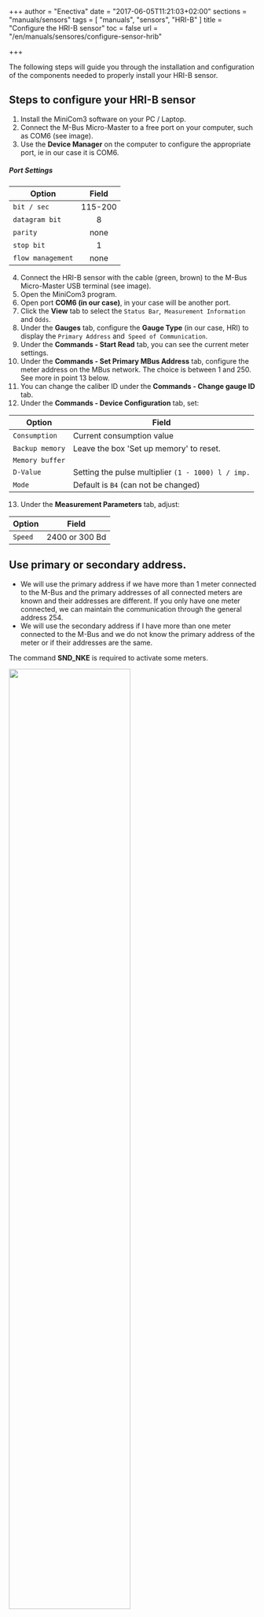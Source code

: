 +++
author = "Enectiva"
date = "2017-06-05T11:21:03+02:00"
sections = "manuals/sensors"
tags = [
    "manuals",
    "sensors",
    "HRI-B"
]
title = "Configure the HRI-B sensor"
toc = false
url = "/en/manuals/sensores/configure-sensor-hrib"

+++

The following steps will guide you through the installation and configuration of the components needed to properly install your HRI-B sensor.

## Steps to configure your HRI-B sensor

1. Install the MiniCom3 software on your PC / Laptop.
2. Connect the M-Bus Micro-Master to a free port on your computer, such as COM6 (see image).
3. Use the **Device Manager** on the computer to configure the appropriate port, ie in our case it is COM6.

##### Port Settings

| Option | Field |
| ------- |:------: |
| `bit / sec` | 115-200 |
| `datagram bit` | 8 |
| `parity`  | none |
| `stop bit` | 1 |
| `flow management` | none |

4. Connect the HRI-B sensor with the cable (green, brown) to the M-Bus Micro-Master USB terminal (see image).
5. Open the MiniCom3 program.
6. Open port **COM6 (in our case)**, in your case will be another port.
7. Click the **View** tab to select the `Status Bar`,` Measurement Information` and `Odds`.
8. Under the **Gauges** tab, configure the **Gauge Type** (in our case, HRI) to display the `Primary Address` and` Speed of Communication`.
9. Under the **Commands - Start Read** tab, you can see the current meter settings.
10. Under the **Commands - Set Primary MBus Address** tab, configure the meter address on the MBus network. The choice is between 1 and 250. See more in point 13 below.
11. You can change the caliber ID under the **Commands - Change gauge ID** tab.
12. Under the **Commands - Device Configuration** tab, set:

| Option | Field |
| -------- | ------- |
| `Consumption` | Current consumption value |
| `Backup memory` | Leave the box 'Set up memory' to reset. |
| `Memory buffer` ||
| `D-Value` | Setting the pulse multiplier `(1 - 1000) l / imp.` |
| `Mode` | Default is `B4` (can not be changed) |

13. Under the **Measurement Parameters** tab, adjust:

| Option | Field |
| -------- | ------- |
| `Speed` | 2400 or 300 Bd |

## Use primary or secondary address.

- We will use the primary address if we have more than 1 meter connected to the M-Bus and the primary addresses of all connected meters are known and their addresses are different. If you only have one meter connected, we can maintain the communication through the general address 254.
- We will use the secondary address if I have more than one meter connected to the M-Bus and we do not know the primary address of the meter or if their addresses are the same.

The command **SND_NKE** is required to activate some meters.

<img class="center" src="/images/connection-hrib-to-computer.jpg" style="width:70%"></img>
